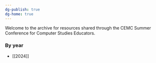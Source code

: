 ```yaml
---
dg-publish: true
dg-home: true
---
```


Welcome to the archive for resources shared through the CEMC Summer Conference for Computer Studies Educators.

### By year

- [[2024]]